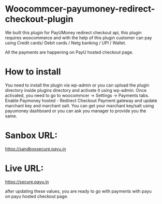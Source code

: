 # Woocommcer-payumoney-redirect-checkout-plugin

We built this plugin for PayUMoney redirect checkout api, 
this plugin requires woocommerce and with the help of this plugin customer can pay using 
Credit cards/ Debit cards / Netg banking / UPI / Wallet. 

All the payments are happening on PayU hosted checkout page.

# How to install

You need to install the plugin via wp-admin or you can upload the plugin directory inside plugins directory and activate it using wp-admin. 
Once activated, you need to go to woocommcer -> Settings -> Payments tabs.
Enable Paymoney hosted - Redirect Checkout Payment gateway and update marchant key and marchant salt. You can get your marchant key/salt using payumoney dashboard 
or you can ask you manager to provide you the same.

# Sanbox URL: 
https://sandboxsecure.payu.in

# Live URL: 
https://secure.payu.in

after updating these values, you are ready to go with payments with payu on payu hosted checkout page.
